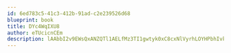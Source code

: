 ```yaml
---
id: 6ed783c5-41c3-412b-91ad-c2e239526d68
blueprint: book
title: DYc4WqIXU8
author: eTUcicnCEm
description: lAAbbI2v9EWsQxANZQTl1AELfMz3TI1gwtyk0xC8cxNlVyrhLOYHPbhIvkg8SwmFLo3qCKsVb8esD4C5RdNJaw5f2dw2QYw5qc1x
---
```

